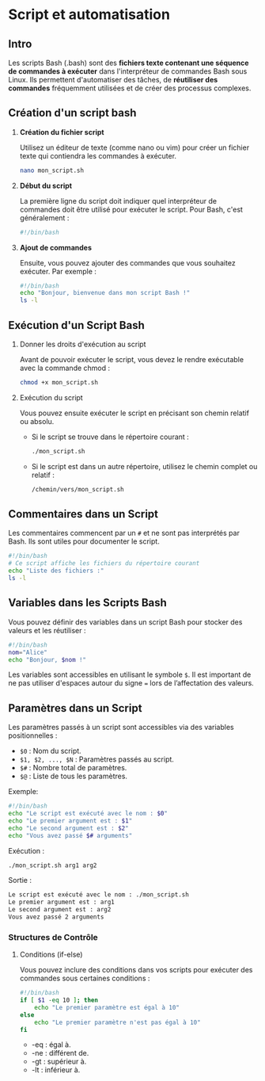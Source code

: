 # Script et automatisation

## Intro

Les scripts Bash (.bash) sont des **fichiers texte contenant une séquence de commandes à exécuter** dans l'interpréteur de commandes Bash sous Linux. Ils permettent d'automatiser des tâches, de **réutiliser des commandes** fréquemment utilisées et de créer des processus complexes.

## Création d'un script bash

1.  **Création du fichier script**
    
    Utilisez un éditeur de texte (comme nano ou vim) pour créer un fichier texte qui contiendra les commandes à exécuter.

    ```bash
    nano mon_script.sh
    ```

2.  **Début du script**

    La première ligne du script doit indiquer quel interpréteur de commandes doit être utilisé pour exécuter le script. Pour Bash, c'est généralement :

    ```bash
    #!/bin/bash
     ```

3. **Ajout de commandes**

    Ensuite, vous pouvez ajouter des commandes que vous souhaitez exécuter. Par exemple :

    ```bash
    #!/bin/bash
    echo "Bonjour, bienvenue dans mon script Bash !"
    ls -l
    ```

## Exécution d'un Script Bash

1. Donner les droits d'exécution au script

    Avant de pouvoir exécuter le script, vous devez le rendre exécutable avec la commande chmod :

    ```bash
    chmod +x mon_script.sh
    ```

2. Exécution du script

    Vous pouvez ensuite exécuter le script en précisant son chemin relatif ou absolu.

    *   Si le script se trouve dans le répertoire courant :

        ```bash
        ./mon_script.sh
        ```

    *   Si le script est dans un autre répertoire, utilisez le chemin complet ou relatif :

        ```bash
        /chemin/vers/mon_script.sh
        ```

## Commentaires dans un Script

Les commentaires commencent par un `#` et ne sont pas interprétés par Bash. Ils sont utiles pour documenter le script.

```bash
#!/bin/bash
# Ce script affiche les fichiers du répertoire courant
echo "Liste des fichiers :"
ls -l
```

## Variables dans les Scripts Bash

Vous pouvez définir des variables dans un script Bash pour stocker des valeurs et les réutiliser :

```bash
#!/bin/bash
nom="Alice"
echo "Bonjour, $nom !"
```

Les variables sont accessibles en utilisant le symbole `$`. Il est important de ne pas utiliser d'espaces autour du signe `=` lors de l’affectation des valeurs.

## Paramètres dans un Script

Les paramètres passés à un script sont accessibles via des variables positionnelles :

*   `$0` : Nom du script.
*   `$1, $2, ..., $N` : Paramètres passés au script.
*   `$#` : Nombre total de paramètres.
*   `$@` : Liste de tous les paramètres.

Exemple: 

```bash
#!/bin/bash
echo "Le script est exécuté avec le nom : $0"
echo "Le premier argument est : $1"
echo "Le second argument est : $2"
echo "Vous avez passé $# arguments"
```

Exécution :

```bash
./mon_script.sh arg1 arg2
```

Sortie :

```bash
Le script est exécuté avec le nom : ./mon_script.sh
Le premier argument est : arg1
Le second argument est : arg2
Vous avez passé 2 arguments
```

### Structures de Contrôle

1.  Conditions (if-else)

    Vous pouvez inclure des conditions dans vos scripts pour exécuter des commandes sous certaines conditions :

    ```bash
    #!/bin/bash
    if [ $1 -eq 10 ]; then
        echo "Le premier paramètre est égal à 10"
    else
        echo "Le premier paramètre n'est pas égal à 10"
    fi
    ```
    
    * -eq : égal à.
    * -ne : différent de.
    * -gt : supérieur à.
    * -lt : inférieur à.
